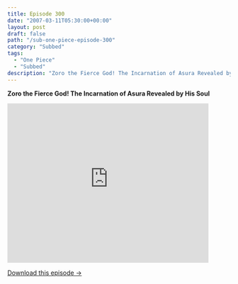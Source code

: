 ```yaml
---
title: Episode 300
date: "2007-03-11T05:30:00+00:00"
layout: post
draft: false
path: "/sub-one-piece-episode-300"
category: "Subbed"
tags:
  - "One Piece"
  - "Subbed"
description: "Zoro the Fierce God! The Incarnation of Asura Revealed by His Soul"
---
```


**Zoro the Fierce God! The Incarnation of Asura Revealed by His Soul**

<iframe width="640" height="360" src="https://www.rapidvideo.com/e/FXQHV0474F" frameborder="0" marginwidth=0 marginheight=0 scrolling=no allowfullscreen style="max-width:90%;"></iframe>

<a href="http://ouo.io/qs/eCodkFEQ?s=https://www.rapidvideo.com/d/FXQHV0474F" class="styled_a">Download this episode →</a>

